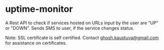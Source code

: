 # uptime-monitor
A Rest API to check if services hosted on URLs input by the user are "UP" or "DOWN". Sends SMS to user, if the service changes status.


Note: SSL certificate is self certified. Contact ghosh.kaustuva@gmail.com for assistance on certificates.

